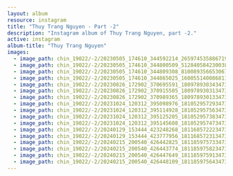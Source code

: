 ```yaml
---
layout: album
resource: instagram
title: "Thuy Trang Nguyen - Part -2"
description: "Instagram album of Thuy Trang Nguyen, part -2."
active: instagram
album-title: "Thuy Trang Nguyen"
images:
  - image_path: chin_19022/-2/20230505_174610_344592214_265974535886719_8053597490844474141_n.jpg
  - image_path: chin_19022/-2/20230505_174610_344800509_512840584230038_3522352055491731810_n.jpg
  - image_path: chin_19022/-2/20230505_174610_344809308_810089356653067_7025845425491468564_n.jpg
  - image_path: chin_19022/-2/20230505_174610_344865025_160055140086811_5347010190288589369_n.jpg
  - image_path: chin_19022/-2/20230826_172902_370695591_18097893034347304_6096729252808168832_n.jpg
  - image_path: chin_19022/-2/20230826_172902_370915505_18097893031347304_5260812123532956464_n.jpg
  - image_path: chin_19022/-2/20230826_172902_370989365_18097893013347304_6872001723924822561_n.jpg
  - image_path: chin_19022/-2/20231024_120312_395098976_18105295729347304_516051357175663734_n.jpg
  - image_path: chin_19022/-2/20231024_120312_395114928_18105295756347304_6700670112383750722_n.jpg
  - image_path: chin_19022/-2/20231024_120312_395125205_18105295738347304_7381923399269183946_n.jpg
  - image_path: chin_19022/-2/20231024_120312_395145608_18105295747347304_5971783100409505312_n.jpg
  - image_path: chin_19022/-2/20240129_153444_423248268_18116857222347304_6639790141764137054_n.jpg
  - image_path: chin_19022/-2/20240129_153444_423777956_18116857231347304_2483758506530807042_n.jpg
  - image_path: chin_19022/-2/20240215_200540_426442825_18118597573347304_767833294563054776_n.jpg
  - image_path: chin_19022/-2/20240215_200540_426443774_18118597582347304_739098503520892011_n.jpg
  - image_path: chin_19022/-2/20240215_200540_426447649_18118597591347304_1760033372779553669_n.jpg
  - image_path: chin_19022/-2/20240215_200540_426448109_18118597564347304_5774403153868669254_n.jpg
---
```


